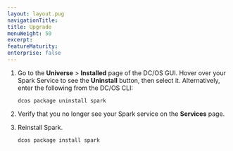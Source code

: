 ```yaml
---
layout: layout.pug
navigationTitle: 
title: Upgrade
menuWeight: 50
excerpt:
featureMaturity:
enterprise: false
---
```


<!-- This source repo for this topic is https://github.com/mesosphere/spark-build -->


1.  Go to the **Universe** > **Installed** page of the DC/OS GUI. Hover over your Spark Service to see the **Uninstall** button, then select it. Alternatively, enter the following from the DC/OS CLI:

        dcos package uninstall spark

1.  Verify that you no longer see your Spark service on the **Services** page.
1.  Reinstall Spark.

        dcos package install spark
